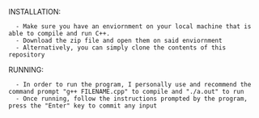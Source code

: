 INSTALLATION: 

      - Make sure you have an enviornment on your local machine that is able to compile and run C++.
      - Download the zip file and open them on said enviornment
      - Alternatively, you can simply clone the contents of this repository

RUNNING:

      - In order to run the program, I personally use and recommend the command prompt "g++ FILENAME.cpp" to compile and "./a.out" to run
      - Once running, follow the instructions prompted by the program, press the "Enter" key to commit any input
      
